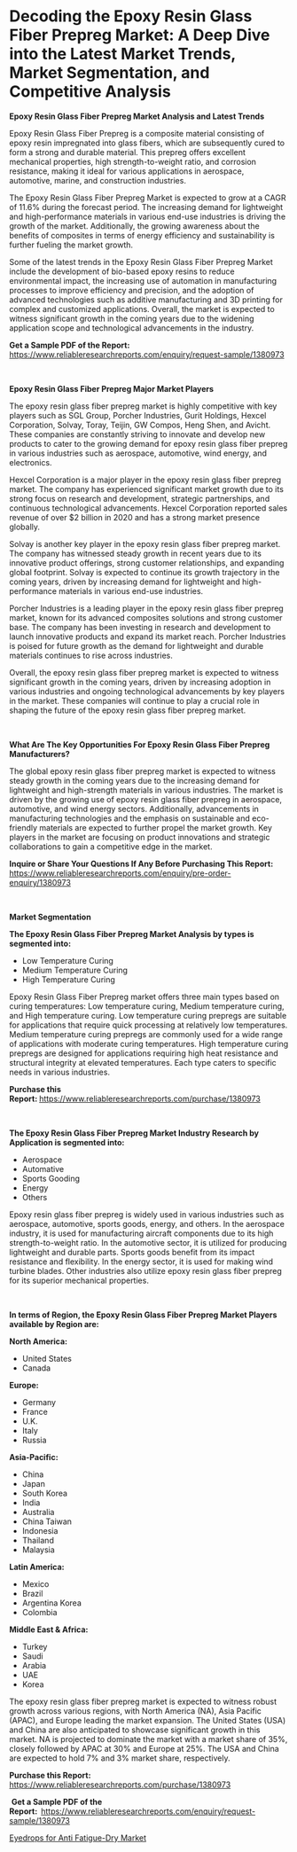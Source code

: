 <p><h1>Decoding the Epoxy Resin Glass Fiber Prepreg Market: A Deep Dive into the Latest Market Trends, Market Segmentation, and Competitive Analysis</h1></p><p><strong>Epoxy Resin Glass Fiber Prepreg Market Analysis and Latest Trends</strong></p>
<p><p>Epoxy Resin Glass Fiber Prepreg is a composite material consisting of epoxy resin impregnated into glass fibers, which are subsequently cured to form a strong and durable material. This prepreg offers excellent mechanical properties, high strength-to-weight ratio, and corrosion resistance, making it ideal for various applications in aerospace, automotive, marine, and construction industries.</p><p>The Epoxy Resin Glass Fiber Prepreg Market is expected to grow at a CAGR of 11.6% during the forecast period. The increasing demand for lightweight and high-performance materials in various end-use industries is driving the growth of the market. Additionally, the growing awareness about the benefits of composites in terms of energy efficiency and sustainability is further fueling the market growth.</p><p>Some of the latest trends in the Epoxy Resin Glass Fiber Prepreg Market include the development of bio-based epoxy resins to reduce environmental impact, the increasing use of automation in manufacturing processes to improve efficiency and precision, and the adoption of advanced technologies such as additive manufacturing and 3D printing for complex and customized applications. Overall, the market is expected to witness significant growth in the coming years due to the widening application scope and technological advancements in the industry.</p></p>
<p><strong>Get a Sample PDF of the Report:&nbsp;</strong> <a href="https://www.reliableresearchreports.com/enquiry/request-sample/1380973">https://www.reliableresearchreports.com/enquiry/request-sample/1380973</a></p>
<p>&nbsp;</p>
<p><strong>Epoxy Resin Glass Fiber Prepreg Major Market Players</strong></p>
<p><p>The epoxy resin glass fiber prepreg market is highly competitive with key players such as SGL Group, Porcher Industries, Gurit Holdings, Hexcel Corporation, Solvay, Toray, Teijin, GW Compos, Heng Shen, and Avicht. These companies are constantly striving to innovate and develop new products to cater to the growing demand for epoxy resin glass fiber prepreg in various industries such as aerospace, automotive, wind energy, and electronics.</p><p>Hexcel Corporation is a major player in the epoxy resin glass fiber prepreg market. The company has experienced significant market growth due to its strong focus on research and development, strategic partnerships, and continuous technological advancements. Hexcel Corporation reported sales revenue of over $2 billion in 2020 and has a strong market presence globally.</p><p>Solvay is another key player in the epoxy resin glass fiber prepreg market. The company has witnessed steady growth in recent years due to its innovative product offerings, strong customer relationships, and expanding global footprint. Solvay is expected to continue its growth trajectory in the coming years, driven by increasing demand for lightweight and high-performance materials in various end-use industries.</p><p>Porcher Industries is a leading player in the epoxy resin glass fiber prepreg market, known for its advanced composites solutions and strong customer base. The company has been investing in research and development to launch innovative products and expand its market reach. Porcher Industries is poised for future growth as the demand for lightweight and durable materials continues to rise across industries.</p><p>Overall, the epoxy resin glass fiber prepreg market is expected to witness significant growth in the coming years, driven by increasing adoption in various industries and ongoing technological advancements by key players in the market. These companies will continue to play a crucial role in shaping the future of the epoxy resin glass fiber prepreg market.</p></p>
<p>&nbsp;</p>
<p><strong>What Are The Key Opportunities For Epoxy Resin Glass Fiber Prepreg Manufacturers?</strong></p>
<p><p>The global epoxy resin glass fiber prepreg market is expected to witness steady growth in the coming years due to the increasing demand for lightweight and high-strength materials in various industries. The market is driven by the growing use of epoxy resin glass fiber prepreg in aerospace, automotive, and wind energy sectors. Additionally, advancements in manufacturing technologies and the emphasis on sustainable and eco-friendly materials are expected to further propel the market growth. Key players in the market are focusing on product innovations and strategic collaborations to gain a competitive edge in the market.</p></p>
<p><strong>Inquire or Share Your Questions If Any Before Purchasing This Report:</strong> <a href="https://www.reliableresearchreports.com/enquiry/pre-order-enquiry/1380973">https://www.reliableresearchreports.com/enquiry/pre-order-enquiry/1380973</a></p>
<p>&nbsp;</p>
<p><strong>Market Segmentation</strong></p>
<p><strong>The Epoxy Resin Glass Fiber Prepreg Market Analysis by types is segmented into:</strong></p>
<p><ul><li>Low Temperature Curing</li><li>Medium Temperature Curing</li><li>High Temperature Curing</li></ul></p>
<p><p>Epoxy Resin Glass Fiber Prepreg market offers three main types based on curing temperatures: Low temperature curing, Medium temperature curing, and High temperature curing. Low temperature curing prepregs are suitable for applications that require quick processing at relatively low temperatures. Medium temperature curing prepregs are commonly used for a wide range of applications with moderate curing temperatures. High temperature curing prepregs are designed for applications requiring high heat resistance and structural integrity at elevated temperatures. Each type caters to specific needs in various industries.</p></p>
<p><strong>Purchase this Report:&nbsp;</strong><a href="https://www.reliableresearchreports.com/purchase/1380973">https://www.reliableresearchreports.com/purchase/1380973</a></p>
<p>&nbsp;</p>
<p><strong>The Epoxy Resin Glass Fiber Prepreg Market Industry Research by Application is segmented into:</strong></p>
<p><ul><li>Aerospace</li><li>Automative</li><li>Sports Gooding</li><li>Energy</li><li>Others</li></ul></p>
<p><p>Epoxy resin glass fiber prepreg is widely used in various industries such as aerospace, automotive, sports goods, energy, and others. In the aerospace industry, it is used for manufacturing aircraft components due to its high strength-to-weight ratio. In the automotive sector, it is utilized for producing lightweight and durable parts. Sports goods benefit from its impact resistance and flexibility. In the energy sector, it is used for making wind turbine blades. Other industries also utilize epoxy resin glass fiber prepreg for its superior mechanical properties.</p></p>
<p>&nbsp;</p>
<p><strong>In terms of Region, the Epoxy Resin Glass Fiber Prepreg Market Players available by Region are:</strong></p>
<p>
    <p> <strong> North America: </strong>
        <ul>
            <li>United States</li>
            <li>Canada</li>
        </ul>
        </p> 
    <p> <strong> Europe: </strong>
        <ul>
            <li>Germany</li>
            <li>France</li>
            <li>U.K.</li>
            <li>Italy</li>
            <li>Russia</li>
        </ul>
        </p> 
    <p> <strong> Asia-Pacific: </strong>
        <ul>
            <li>China</li>
            <li>Japan</li>
            <li>South Korea</li>
            <li>India</li>
            <li>Australia</li>
            <li>China Taiwan</li>
            <li>Indonesia</li>
            <li>Thailand</li>
            <li>Malaysia</li>
        </ul>
        </p> 
    <p> <strong> Latin America: </strong>
        <ul>
            <li>Mexico</li>
            <li>Brazil</li>
            <li>Argentina Korea</li>
            <li>Colombia</li>
        </ul>
        </p> 
    <p> <strong> Middle East & Africa: </strong>
        <ul>
            <li>Turkey</li>
            <li>Saudi</li>
            <li>Arabia</li>
            <li>UAE</li>
            <li>Korea</li>
        </ul>
    </p>
    </p>
<p><p>The epoxy resin glass fiber prepreg market is expected to witness robust growth across various regions, with North America (NA), Asia Pacific (APAC), and Europe leading the market expansion. The United States (USA) and China are also anticipated to showcase significant growth in this market. NA is projected to dominate the market with a market share of 35%, closely followed by APAC at 30% and Europe at 25%. The USA and China are expected to hold 7% and 3% market share, respectively.</p></p>
<p><strong>Purchase this Report: </strong><a href="https://www.reliableresearchreports.com/purchase/1380973">https://www.reliableresearchreports.com/purchase/1380973</a></p>
<p>&nbsp;<strong>Get a Sample PDF of the Report:&nbsp;&nbsp;</strong><a href="https://www.reliableresearchreports.com/enquiry/request-sample/1380973">https://www.reliableresearchreports.com/enquiry/request-sample/1380973</a></p>
<p><strong></strong></p>
<p><p><a href="https://invited-way-688.notion.site/Eyedrops-for-Anti-Fatigue-Dry-Market-Offers-Provide-Insightful-Data-for-the-Time-Period-from-2024-to-f834ab9b98154ceeb8aa6c9aefb6799e">Eyedrops for Anti Fatigue-Dry Market</a></p></p>